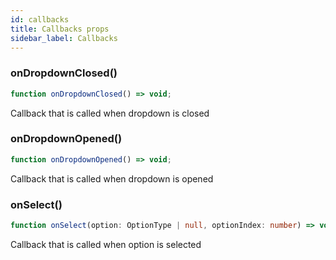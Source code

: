 ```yaml
---
id: callbacks
title: Callbacks props
sidebar_label: Callbacks
---
```


### onDropdownClosed()
```typescript jsx
function onDropdownClosed() => void;
```
Callback that is called when dropdown is closed

### onDropdownOpened()
```typescript jsx
function onDropdownOpened() => void;
```
Callback that is called when dropdown is opened

### onSelect()
```typescript jsx
function onSelect(option: OptionType | null, optionIndex: number) => void;
```
Callback that is called when option is selected
